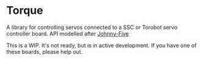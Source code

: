 Torque
======

A library for controlling servos connected to a SSC or Torobot servo controller board. API modelled after [Johnny-Five](https://github.com/rwldrn/johnny-five)

This is a WIP. It's not ready, but is in active development. 
If you have one of these boards, please help out.
